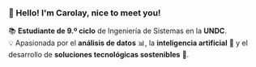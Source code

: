 ### 🌟 Hello! I'm Carolay, nice to meet you!  
📚 **Estudiante de 9.º ciclo** de Ingeniería de Sistemas en la **UNDC**.  
💡 Apasionada por el **análisis de datos** 📊, la **inteligencia artificial** 🤖 y el desarrollo de **soluciones tecnológicas sostenibles** 🌱.  


